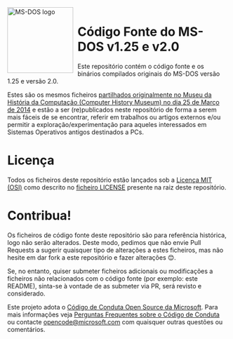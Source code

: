 <img width="150" height="150" align="left" style="float: left; margin: 0 10px 0 0;" alt="MS-DOS logo" src="https://github.com/Microsoft/MS-DOS/blob/main/.readmes/msdos-logo.png">  

# Código Fonte do MS-DOS v1.25 e v2.0
Este repositório contém o código fonte e os binários compilados originais do MS-DOS versão 1.25 e versão 2.0.

Estes são os mesmos ficheiros [partilhados originalmente no Museu da História da Computação (Computer History Museum) no dia 25 de Março de 2014](http://www.computerhistory.org/atchm/microsoft-ms-dos-early-source-code/) e estão a ser (re)publicados neste repositório de forma a serem mais fáceis de se encontrar, referir em trabalhos ou artigos externos e/ou permitir a exploração/experimentação para aqueles interessados em Sistemas Operativos antigos destinados a PCs.

# Licença
Todos os ficheiros deste repositório estão lançados sob a [Licença MIT (OSI)](https://pt.wikipedia.org/wiki/Licen%C3%A7a_MIT) como descrito no [ficheiro LICENSE](https://github.com/Microsoft/MS-DOS/blob/master/LICENSE.md) presente na raiz deste repositório.

# Contribua!
Os ficheiros de código fonte deste repositório são para referência histórica, logo não serão alterados. Deste modo, pedimos que não envie Pull Requests a sugerir quaisquer tipo de alterações a estes ficheiros, mas não hesite em dar fork a este repositório e fazer alterações 😊.

Se, no entanto, quiser submeter ficheiros adicionais ou modificações a ficheiros não relacionados com o código fonte (por exemplo: este README), sinta-se à vontade de as submeter via PR, será revisto e considerado.

Este projeto adota o [Código de Conduta Open Source da Microsoft](https://opensource.microsoft.com/codeofconduct/). Para mais informações veja [Perguntas Frequentes sobre o Código de Conduta](https://opensource.microsoft.com/codeofconduct/faq/) ou contacte [opencode@microsoft.com](mailto:opencode@microsoft.com) com quaisquer outras questões ou comentários.
